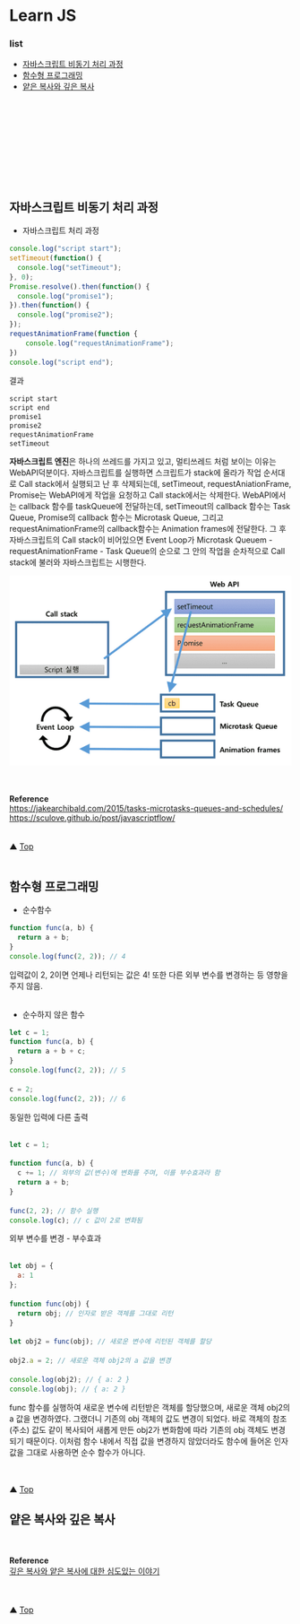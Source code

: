 # Learn JS

### list
* [자바스크립트 비동기 처리 과정](#자바스크립트-비동기-처리-과정)
* [함수형 프로그래밍](#함수형-프로그래밍)
* [얕은 복사와 깊은 복사](#얕은-복사와-깊은-복사)

<br/><br/>
===
<br/><br/>
## 자바스크립트 비동기 처리 과정
- 자바스크립트 처리 과정
```JavaScript
console.log("script start");
setTimeout(function() {
  console.log("setTimeout");
}, 0);
Promise.resolve().then(function() {
  console.log("promise1");
}).then(function() {
  console.log("promise2");
});
requestAnimationFrame(function {
    console.log("requestAnimationFrame");
})
console.log("script end");
```
결과
```
script start
script end
promise1
promise2
requestAnimationFrame
setTimeout
```
**자바스크립트 엔진**은 하나의 쓰레드를 가지고 있고, 멀티쓰레드 처럼 보이는 이유는 WebAPI덕분이다.
자바스크립트를 실행하면 스크립트가 stack에 올라가 작업 순서대로 Call stack에서 실행되고 난 후 삭제되는데, setTimeout, requestAniationFrame, Promise는 WebAPI에게 작업을 요청하고 Call stack에서는 삭제한다.
WebAPI에서는 callback 함수를 taskQueue에 전달하는데, setTimeout의 callback 함수는 Task Queue, Promise의 callback 함수는 Microtask Queue, 그리고 requestAnimationFrame의 callback함수는 Animation frames에 전달한다.
그 후 자바스크립트의 Call stack이 비어있으면 Event Loop가 Microtask Queuem - requestAnimationFrame - Task Queue의 순으로 그 안의 작업을 순차적으로 Call stack에 불러와 자바스크립트는 시행한다.

![asynchronous](./img/js-asynchronous.png)

<br/><br/>
**Reference**<br/>
https://jakearchibald.com/2015/tasks-microtasks-queues-and-schedules/ <br/>
https://sculove.github.io/post/javascriptflow/
<br/><br/><br/>
▲ [Top](#list)
<br/><br/>
## 함수형 프로그래밍
- 순수함수
```JavaScript
function func(a, b) {
  return a + b;
}
console.log(func(2, 2)); // 4
```
입력값이 2, 2이면 언제나 리턴되는 값은 4!
또한 다른 외부 변수를 변경하는 등 영향을 주지 않음.
<br/><br/> 

- 순수하지 않은 함수
```JavaScript
let c = 1;
function func(a, b) {
  return a + b + c;
}
console.log(func(2, 2)); // 5

c = 2; 
console.log(func(2, 2)); // 6
```
동일한 입력에 다른 출력
<br/><br/> 

```JavaScript
let c = 1;

function func(a, b) {
  c += 1; // 외부의 값(변수)에 변화를 주며, 이를 부수효과라 함
  return a + b;
}

func(2, 2); // 함수 실행
console.log(c); // c 값이 2로 변화됨
```
외부 변수를 변경 - 부수효과
<br/><br/> 

```JavaScript
let obj = {
  a: 1
};

function func(obj) {
  return obj; // 인자로 받은 객체를 그대로 리턴
}

let obj2 = func(obj); // 새로운 변수에 리턴된 객체를 할당

obj2.a = 2; // 새로운 객체 obj2의 a 값을 변경

console.log(obj2); // { a: 2 }
console.log(obj); // { a: 2 }
```
func 함수를 실행하여 새로운 변수에 리턴받은 객체를 할당했으며, 새로운 객체 obj2의 a 값을 변경하였다. 그랬더니 기존의 obj 객체의 값도 변경이 되었다. 바로 객체의 참조(주소) 값도 같이 복사되어 새롭게 만든 obj2가 변화함에 따라 기존의 obj 객체도 변경되기 때문이다. 이처럼 함수 내에서 직접 값을 변경하지 않았더라도 함수에 들어온 인자값을 그대로 사용하면 순수 함수가 아니다.

<br/><br/>
▲ [Top](#list)

## 얕은 복사와 깊은 복사

<br/><br/>
**Reference**<br/>
[깊은 복사와 얕은 복사에 대한 심도있는 이야기](https://medium.com/watcha/%EA%B9%8A%EC%9D%80-%EB%B3%B5%EC%82%AC%EC%99%80-%EC%96%95%EC%9D%80-%EB%B3%B5%EC%82%AC%EC%97%90-%EB%8C%80%ED%95%9C-%EC%8B%AC%EB%8F%84%EC%9E%88%EB%8A%94-%EC%9D%B4%EC%95%BC%EA%B8%B0-2f7d797e008a) <br/>
<br/><br/><br/>
▲ [Top](#list)
